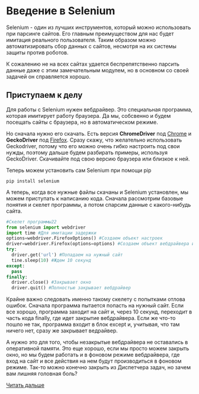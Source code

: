 # Введение в Selenium
Selenium - один из лучших инструментов, который можно использовать при парсинге сайтов. Его главным преимуществом для нас будет  имитация реального пользователя. Таким образом можно автоматизировать сбор данных с сайтов, несмотря на их системы защиты против роботов.  

К сожалению не на всех сайтах удается беспрепятственно парсить данные даже с этим замечательным модулем, но в основном со своей задачей он справляется хорошо.  

## Приступаем к делу
Для работы с Selenium нужен вебдрайвер. Это специальная программа, которая имитирует работу браузера. Да мы, собсвенно и будем посещать сайты с браузера, но в автоматическом режиме.  

Но сначала нужно его скачать. Есть версия **ChromeDriver** под [Chrome](https://chromedriver.chromium.org/downloads) и **GeckoDriver** под [Firefox](https://github.com/mozilla/geckodriver/releases). Сразу скажу, что желательно использовать Geckodriver, потому что его можно очень гибко настроить под свои нужды, поэтому дальше будем разбирать примеры, используя GeckoDriver. Скачивайте под свою версию браузера или близкое к ней.  

Теперь можем установить сам Selenium при помощи pip

```
pip install selenium
```
А теперь, когда все нужные файлы скачаны и Selenium установлен, мы можем приступать к написанию кода. Сначала рассмотрим базовые понятия и скелет программы, а потом спарсим данные с какого-нибудь сайта.  

```python
#Скелет программы22
from selenium import webdriver
import time #Для имитации задержки
options=webdriver.FirefoxOptions() #Создаем объект настроек
driver=webdriver.Firefox(options=options) #Создаем объект вебдрайвера и подключаем опции
try:
  driver.get('url') #Попадаем на нужный сайт
  tine.sleep(10) #Ждем 10 секунд
except:
  pass
finally:
  driver.close() #Закрывает окно
  driver.quit() #Полностью закрывает вебдрайвер
```
Крайне важно следовать именно такому скелету с попытками отлова ошибок. Сначала программа пытается попасть на нужный сайт. Если все хорошо, программа заходит на сайт и, через 10 секунд, переходит в часть кода finally, где идет закрытие вебдрайвера. Если же что-то пошло не так, программа входит в блок except и, учитывая, что там ничего нет, сразу же закрывает ведрайвер.  

А нужно это для того, чтобы незакрытые вебдрайвера не оставались в оперативной памяти. Это еще хорошо, если мы просто можем закрыть окно, но мы будем работать и в фоновом режиме вебдрайвера, где вход на сайт и все действия на нем будут производиться в фоновом режиме. Так-то можно конечно закрыть из Диспетчера задач, но зачем вам лишняя головная боль?  

[Читать дальше](#)